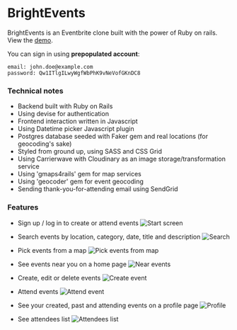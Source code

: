 # BrightEvents

BrightEvents is an Eventbrite clone built with the power of Ruby on rails. View the [demo](https://brightevents.herokuapp.com/).

You can sign in using **prepopulated account**:

```
email: john.doe@example.com
password: Qw1ITlgILwyWgfWbPhK9vNeVofGKnDC8
```

### Technical notes
* Backend built with Ruby on Rails
* Using devise for authentication
* Frontend interaction written in Javascript
* Using Datetime picker Javascript plugin
* Postgres database seeded with Faker gem and real locations (for geocoding's sake)
* Styled from ground up, using SASS and CSS Grid
* Using Carrierwave with Cloudinary as an image storage/transformation service
* Using 'gmaps4rails' gem for map services
* Using 'geocoder' gem for event geocoding
* Sending thank-you-for-attending email using SendGrid

### Features

* Sign up / log in to create or attend events
![Start screen](https://s3.eu-central-1.amazonaws.com/github-readme-screenshots/bright_events/1_landing.png)

* Search events by location, category, date, title and description
![Search](https://s3.eu-central-1.amazonaws.com/github-readme-screenshots/bright_events/3_search_events.png)

* Pick events from a map
![Pick events from map](https://s3.eu-central-1.amazonaws.com/github-readme-screenshots/bright_events/4_events_on_a_map.png)

* See events near you on a home page
![Near events](https://s3.eu-central-1.amazonaws.com/github-readme-screenshots/bright_events/5_near_events.png)

* Create, edit or delete events
![Create event](https://s3.eu-central-1.amazonaws.com/github-readme-screenshots/bright_events/2_create_events.png)

* Attend events
![Attend event](https://s3.eu-central-1.amazonaws.com/github-readme-screenshots/bright_events/6_attend_events.png)

* See your created, past and attending events on a profile page
![Profile](https://s3.eu-central-1.amazonaws.com/github-readme-screenshots/bright_events/7_profile.png)

* See attendees list
![Attendees list](https://s3.eu-central-1.amazonaws.com/github-readme-screenshots/bright_events/8_attendees_list.png)
